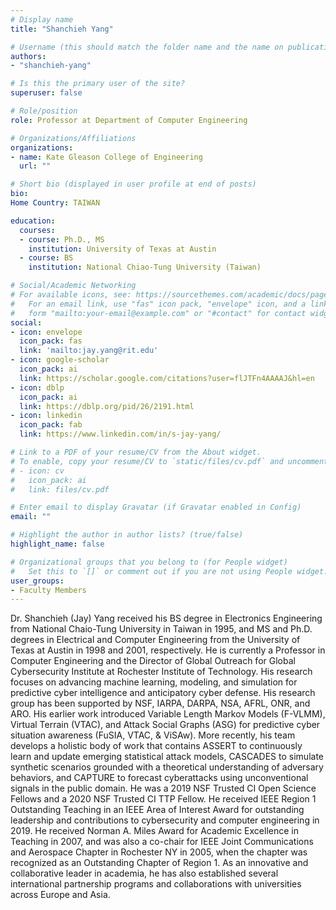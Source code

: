 ```yaml
---
# Display name
title: "Shanchieh Yang"

# Username (this should match the folder name and the name on publications)
authors:
- "shanchieh-yang"

# Is this the primary user of the site?
superuser: false

# Role/position
role: Professor at Department of Computer Engineering

# Organizations/Affiliations
organizations:
- name: Kate Gleason College of Engineering
  url: ""

# Short bio (displayed in user profile at end of posts)
bio: 
Home Country: TAIWAN

education:
  courses:
  - course: Ph.D., MS
    institution: University of Texas at Austin
  - course: BS
    institution: National Chiao-Tung University (Taiwan)

# Social/Academic Networking
# For available icons, see: https://sourcethemes.com/academic/docs/page-builder/#icons
#   For an email link, use "fas" icon pack, "envelope" icon, and a link in the
#   form "mailto:your-email@example.com" or "#contact" for contact widget.
social:
- icon: envelope
  icon_pack: fas
  link: 'mailto:jay.yang@rit.edu'
- icon: google-scholar
  icon_pack: ai
  link: https://scholar.google.com/citations?user=flJTFn4AAAAJ&hl=en
- icon: dblp
  icon_pack: ai
  link: https://dblp.org/pid/26/2191.html
- icon: linkedin
  icon_pack: fab
  link: https://www.linkedin.com/in/s-jay-yang/

# Link to a PDF of your resume/CV from the About widget.
# To enable, copy your resume/CV to `static/files/cv.pdf` and uncomment the lines below.
# - icon: cv
#   icon_pack: ai
#   link: files/cv.pdf

# Enter email to display Gravatar (if Gravatar enabled in Config)
email: ""

# Highlight the author in author lists? (true/false)
highlight_name: false

# Organizational groups that you belong to (for People widget)
#   Set this to `[]` or comment out if you are not using People widget.
user_groups:
- Faculty Members
---
```


Dr. Shanchieh (Jay) Yang received his BS degree in Electronics Engineering from National Chaio-Tung University in Taiwan in 1995, and MS and Ph.D. degrees in Electrical and Computer Engineering from the University of Texas at Austin in 1998 and 2001, respectively. He is currently a Professor in Computer Engineering and the Director of Global Outreach for Global Cybersecurity Institute at Rochester Institute of Technology. His research focuses on advancing machine learning, modeling, and simulation for predictive cyber intelligence and anticipatory cyber defense. His research group has been supported by NSF, IARPA, DARPA, NSA, AFRL, ONR, and ARO. His earlier work introduced Variable Length Markov Models (F-VLMM), Virtual Terrain (VTAC), and Attack Social Graphs (ASG) for predictive cyber situation awareness (FuSIA, VTAC, & ViSAw). More recently, his team develops a holistic body of work that contains ASSERT to continuously learn and update emerging statistical attack models, CASCADES to simulate synthetic scenarios grounded with a theoretical understanding of adversary behaviors, and CAPTURE to forecast cyberattacks using unconventional signals in the public domain. He was a 2019 NSF Trusted CI Open Science Fellows and a 2020 NSF Trusted CI TTP Fellow. He received IEEE Region 1 Outstanding Teaching in an IEEE Area of Interest Award for outstanding leadership and contributions to cybersecurity and computer engineering in 2019. He received Norman A. Miles Award for Academic Excellence in Teaching in 2007, and was also a co-chair for IEEE Joint Communications and Aerospace Chapter in Rochester NY in 2005, when the chapter was recognized as an Outstanding Chapter of Region 1. As an innovative and collaborative leader in academia, he has also established several international partnership programs and collaborations with universities across Europe and Asia.
